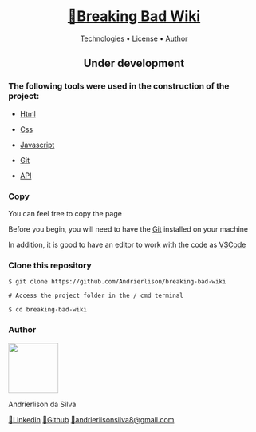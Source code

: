 <div align="center">
<h1>
    <a href="https://andrierlison.github.io/breaking-bad-wiki/">🔗Breaking Bad Wiki</a>
</h1>

<p>
    <a href="#technologies">Technologies</a> •
    <a href="https://github.com/Andrierlison/breaking-bad-wiki/blob/master/LICENSE">License</a> •
    <a href="#author">Author</a>
</p>

<h2>Under development</h2>

</div>

<h3 id="technologies">The following tools were used in the construction of the project:</h3>

- [Html](https://developer.mozilla.org/pt-BR/docs/Web/HTML)
- [Css](https://developer.mozilla.org/pt-BR/docs/Web/Css)
- [Javascript](https://developer.mozilla.org/pt-BR/docs/Web/Javascript)
- [Git](https://git-scm.com/)

- [API](https://breakingbadapi.com/)

<h3>Copy</h3>
<p>You can feel free to copy the page</p>

<p>Before you begin, you will need to have the <a href="https://git-scm.com">Git</a> installed on your machine</p>

<p>In addition, it is good to have an editor to work with the code as <a href="https://code.visualstudio.com/">VSCode</a></p>

<h3>Clone this repository</h3>

```
$ git clone https://github.com/Andrierlison/breaking-bad-wiki

# Access the project folder in the / cmd terminal

$ cd breaking-bad-wiki
```

<h3 id="author">Author</h3>
<img
src="https://avatars1.githubusercontent.com/u/58059077?s=460&u=fe7710f54c3de191e906a30fd79877cecd312e9b&v=4"
width="100px"
/>
<p>Andrierlison da Silva</p>
<a href="https://www.linkedin.com/in/andrierlison-da-silva-916775190/">🔗Linkedin</a>
<a href="https://github.com/Andrierlison">🔗Github</a>
<a href="mailto:andrierlisonsilva8@gmail.com"><i class="fas fa-envelope"></i>🔗andrierlisonsilva8@gmail.com</a>
